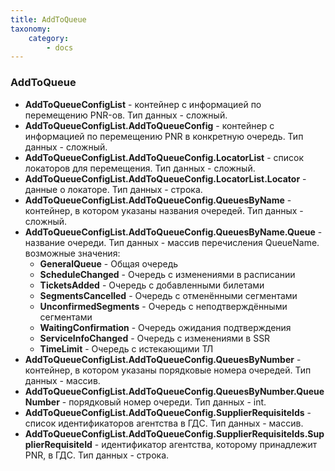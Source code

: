 ```yaml
---
title: AddToQueue
taxonomy:
    category:
        - docs
---
```


### AddToQueue

- **AddToQueueConfigList** - контейнер с информацией по перемещению PNR-ов. Тип данных - сложный.
- **AddToQueueConfigList.AddToQueueConfig** - контейнер с информацией по перемещению PNR в конкретную очередь. Тип данных - сложный.
- **AddToQueueConfigList.AddToQueueConfig.LocatorList** - список локаторов для перемещения. Тип данных - сложный.
- **AddToQueueConfigList.AddToQueueConfig.LocatorList.Locator** - данные о локаторе. Тип данных - строка.
- **AddToQueueConfigList.AddToQueueConfig.QueuesByName** - контейнер, в котором указаны названия очередей. Тип данных  - сложный.
- **AddToQueueConfigList.AddToQueueConfig.QueuesByName.Queue** - название очереди. Тип данных - массив перечисления QueueName. возможные значения:
    * **GeneralQueue** - Общая очередь 
    * **ScheduleChanged** - Очередь с изменениями в расписании
    *  **TicketsAdded** - Очередь с добавленными билетами
    *  **SegmentsCancelled** - Очередь с отменёнными сегментами
    *  **UnconfirmedSegments** - Очередь с неподтверждёнными сегментами
    *  **WaitingConfirmation** - Очередь ожидания подтверждения
    *  **ServiceInfoChanged** - Очередь с изменениями в SSR
    *  **TimeLimit** - Очередь с истекающими ТЛ
- **AddToQueueConfigList.AddToQueueConfig.QueuesByNumber** - контейнер, в котором указаны порядковые номера очередей. Тип данных  - массив. 
- **AddToQueueConfigList.AddToQueueConfig.QueuesByNumber.QueueNumber** - порядковый номер очереди. Тип данных - int.
- **AddToQueueConfigList.AddToQueueConfig.SupplierRequisiteIds** - список идентификаторов агентства в ГДС. Тип данных - массив.
- **AddToQueueConfigList.AddToQueueConfig.SupplierRequisiteIds.SupplierRequisiteId** - идентификатор агентства, которому принадлежит PNR, в ГДС. Тип данных - строка.
